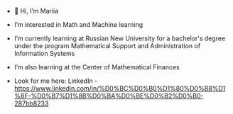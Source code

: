 - 👋 Hi, I’m Mariia
- I’m interested in Math and Machine learning
- I’m currently learning at Russian New University for a bachelor's degree under the program Mathematical Support and Administration of Information Systems 
- I’m also learning at the Center of Mathematical Finances

- Look for me here: LinkedIn - https://www.linkedin.com/in/%D0%BC%D0%B0%D1%80%D0%B8%D1%8F-%D0%B7%D1%8B%D0%BA%D0%BE%D0%B2%D0%B0-287bb8233
